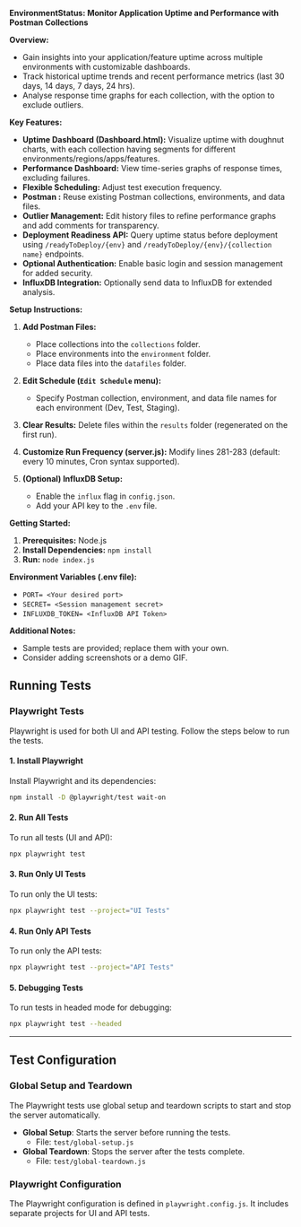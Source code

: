 **EnvironmentStatus: Monitor Application Uptime and Performance with Postman Collections**

**Overview:**

- Gain insights into your application/feature uptime across multiple environments with customizable dashboards.
- Track historical uptime trends and recent performance metrics (last 30 days, 14 days, 7 days, 24 hrs).
- Analyse response time graphs for each collection, with the option to exclude outliers.

**Key Features:**

- **Uptime Dashboard (Dashboard.html):** Visualize uptime with doughnut charts, with each collection having segments for different environments/regions/apps/features.
- **Performance Dashboard:** View time-series graphs of response times, excluding failures.
- **Flexible Scheduling:** Adjust test execution frequency.
- **Postman :** Reuse existing Postman collections, environments, and data files.
- **Outlier Management:** Edit history files to refine performance graphs and add comments for transparency.
- **Deployment Readiness API:** Query uptime status before deployment using `/readyToDeploy/{env}` and `/readyToDeploy/{env}/{collection name}` endpoints.
- **Optional Authentication:** Enable basic login and session management for added security.
- **InfluxDB Integration:** Optionally send data to InfluxDB for extended analysis.

**Setup Instructions:**

1. **Add Postman Files:**

   - Place collections into the `collections` folder.
   - Place environments into the `environment` folder.
   - Place data files into the `datafiles` folder.

2. **Edit Schedule (`Edit Schedule` menu):**

   - Specify Postman collection, environment, and data file names for each environment (Dev, Test, Staging).

3. **Clear Results:** Delete files within the `results` folder (regenerated on the first run).

4. **Customize Run Frequency (server.js):** Modify lines 281-283 (default: every 10 minutes, Cron syntax supported).

5. **(Optional) InfluxDB Setup:**
   - Enable the `influx` flag in `config.json`.
   - Add your API key to the `.env` file.

**Getting Started:**

1. **Prerequisites:** Node.js
2. **Install Dependencies:** `npm install`
3. **Run:** `node index.js`

**Environment Variables (.env file):**

- `PORT= <Your desired port>`
- `SECRET= <Session management secret>`
- `INFLUXDB_TOKEN= <InfluxDB API Token>`

**Additional Notes:**

- Sample tests are provided; replace them with your own.
- Consider adding screenshots or a demo GIF.

## Running Tests

### Playwright Tests

Playwright is used for both UI and API testing. Follow the steps below to run the tests.

#### 1. Install Playwright

Install Playwright and its dependencies:

```bash
npm install -D @playwright/test wait-on
```

#### 2. Run All Tests

To run all tests (UI and API):

```bash
npx playwright test
```

#### 3. Run Only UI Tests

To run only the UI tests:

```bash
npx playwright test --project="UI Tests"
```

#### 4. Run Only API Tests

To run only the API tests:

```bash
npx playwright test --project="API Tests"
```

#### 5. Debugging Tests

To run tests in headed mode for debugging:

```bash
npx playwright test --headed
```

---

## Test Configuration

### Global Setup and Teardown

The Playwright tests use global setup and teardown scripts to start and stop the server automatically.

- **Global Setup**: Starts the server before running the tests.
  - File: `test/global-setup.js`
- **Global Teardown**: Stops the server after the tests complete.
  - File: `test/global-teardown.js`

### Playwright Configuration

The Playwright configuration is defined in `playwright.config.js`. It includes separate projects for UI and API tests.
